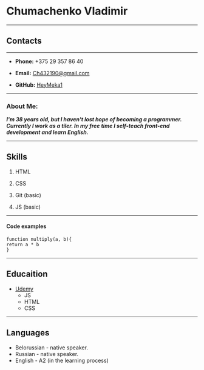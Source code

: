 # Chumachenko Vladimir

---

## Contacts

---
+ **Phone:** +375 29 357 86 40

+ **Email:** Ch432190@gmail.com

+ **GitHub:** [HeyMeka1](https://github.com/HeyMeka1)
___


### About Me:


***I'm 38 years old, but I haven't lost hope of becoming a programmer. Currently I work as a tiler. In my free time I self-teach front-end development and learn English.***

___


## Skills

1. HTML

2. CSS

3. Git (basic)

4. JS (basic)

___
#### Code examples

```JS
function multiply(a, b){
return a * b
}

```
___

## Educaition

+ [Udemy](https://www.udemy.com/home/my-courses/learning/)
  + JS
  + HTML
  + CSS


___

## Languages

+ Belorussian - native speaker.
+ Russian - native speaker.
+ English - A2 (in the learning process)